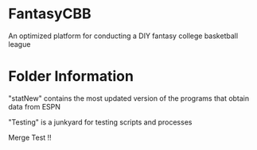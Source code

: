 # FantasyCBB
An optimized platform for conducting a DIY fantasy college basketball league

# Folder Information
"statNew" contains the most updated version of the programs that obtain data from ESPN

"Testing" is a junkyard for testing scripts and processes

Merge Test !!
